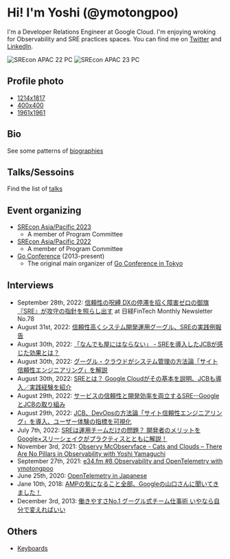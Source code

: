 # Hi! I'm Yoshi (@ymotongpoo)

I'm a Developer Relations Engineer at Google Cloud. I'm enjoying wroking for Observability and SRE practices spaces. You can find me on [Twitter](https://twitter.com/ymotongpoo) and [LinkedIn](https://www.linkedin.com/in/yoshifumiyamaguchi/).

![SREcon APAC 22 PC](https://img.shields.io/badge/SREcon22APAC-PROGRAMME%20COMMITTEE-red)
![SREcon APAC 23 PC](https://img.shields.io/badge/SREcon23APAC-PROGRAMME%20COMMITTEE-red)
 
## Profile photo

* [1214x1817](https://github.com/ymotongpoo/ymotongpoo/blob/master/yoshifumi_1214x1817.jpg)
* [400x400](https://github.com/ymotongpoo/ymotongpoo/blob/master/yoshfiumi_400x400.jpg)
* [1961x1961](https://github.com/ymotongpoo/ymotongpoo/blob/master/yoshifumi_1961x1961.jpg)

## Bio

See some patterns of [biographies](https://github.com/ymotongpoo/ymotongpoo/blob/master/biography.md)

## Talks/Sessoins

Find the list of [talks](https://github.com/ymotongpoo/ymotongpoo/blob/master/talks.md)

## Event organizing

* [SREcon Asia/Pacific 2023](https://www.usenix.org/conference/srecon23apac)
  * A member of Program Committee
* [SREcon Asia/Pacific 2022](https://www.usenix.org/conference/srecon22apac)
  * A member of Program Committee
* [Go Conference](https://gocon.jp) (2013-present)
  * The original main organizer of [Go Conference in Tokyo](https://gocon.jp)

## Interviews

* September 28th, 2022: [信頼性の呪縛 DXの停滞を招く障害ゼロの御旗 『SRE』が攻守の指針を照らし出す](https://xtech.nikkei.com/atcl/nxt/mag/nft/21/040100002/092200021/) at 日経FinTech Monthly Newsletter No.78
* August 31st, 2022: [信頼性高くシステム開発運用グーグル、SREの実践例報告](https://dempa-digital.com/article/349020)
* August 30th, 2022: [「なんでも屋にはならない」 - SREを導入したJCBが感じた効果とは？](https://news.mynavi.jp/techplus/article/20220830-2438301/)
* August 30th, 2022: [グーグル・クラウドがシステム管理の方法論「サイト信頼性エンジニアリング」を解説](https://cloud.watch.impress.co.jp/docs/news/1435726.html)
* August 30th, 2022: [SREとは？ Google Cloudがその基本を説明、JCBも導入／実践経験を紹介](https://ascii.jp/elem/000/004/103/4103386/)
* August 29th, 2022: [サービスの信頼性と開発効率を両立するSRE--GoogleとJCBの取り組み](https://japan.zdnet.com/article/35192472/)
* August 29th, 2022: [JCB、DevOpsの方法論「サイト信頼性エンジニアリング」を導入、ユーザー体験の指標を可視化](https://it.impress.co.jp/articles/-/23693)
* July 7th, 2022: [SREは運用チームだけの問題？ 開発者のメリットをGoogle×スリーシェイクがプラクティスとともに解説！](https://codezine.jp/article/detail/16020)
* November 3rd, 2021: [Observy McObservface - Cats and Clouds – There Are No Pillars in Observability with Yoshi Yamaguchi](https://dev.to/newrelic/cats-and-clouds-there-are-no-pillars-in-observability-with-yoshi-yamaguchi-2epo)
* September 27th, 2021: [e34.fm #8 Observability and OpenTelemetry with ymotongpoo](https://e34.fm/8/)
* June 25th, 2020: [OpenTelemetry in Japanese](https://medium.com/opentelemetry/opentelemetry-in-japanese-84d39387e99b)
* Jane 10th, 2018: [AMPの気になること全部、Googleの山口さんに聞いてきました！](https://html5experts.jp/shumpei-shiraishi/24795/)
* December 3rd, 2013: [働きやすさNo.1 グーグル式チーム仕事術 いやなら自分で変えればいい](https://toyokeizai.net/articles/-/24976)

## Others

* [Keyboards](https://github.com/ymotongpoo/ymotongpoo/blob/master/keyboards.md)
